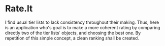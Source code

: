 # Rate.It
I find usual tier lists to lack consistency throughout their making. 
Thus, here is an application who's goal is to make a more coherent rating by comparing directly two of the tier lists' objects, 
and choosing the best one. By repetition of this simple concept, a clean ranking shall be created.
